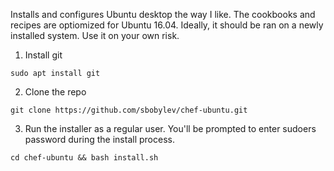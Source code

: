 Installs and configures Ubuntu desktop the way I like. The cookbooks and recipes are optiomized for Ubuntu 16.04. Ideally, it should be ran on a newly installed system. Use it on your own risk.

1. Install git

```sudo apt install git```

2. Clone the repo

```git clone https://github.com/sbobylev/chef-ubuntu.git```

3. Run the installer as a regular user. You'll be prompted to enter sudoers password during the install process. 

```cd chef-ubuntu && bash install.sh```

